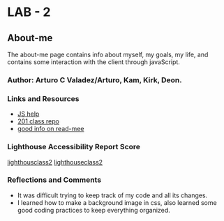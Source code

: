 # LAB - 2

## About-me

The about-me page contains info about myself, my goals, my life, and contains some interaction with the client through javaScript.

### Author: Arturo C Valadez/Arturo, Kam, Kirk, Deon.

### Links and Resources

* [JS help](https://www.w3schools.com/js/js_variables.asp)
* [201 class repo](https://github.com/codefellows/seattle-code-201d95/tree/main/class-02)
* [good info on read-mee](https://codefellows.github.io/code-201-guide/curriculum/class-02/project-setup)

### Lighthouse Accessibility Report Score

[lighthousclass2](img/Lighthouseclass2.png) 
[lighthouseclass2](img/Lighthouseclass3.png)

### Reflections and Comments

* It was difficult trying to keep track of my code and all its changes.
* I learned how to make a background image in css, also learned some good coding practices to keep everything organized.